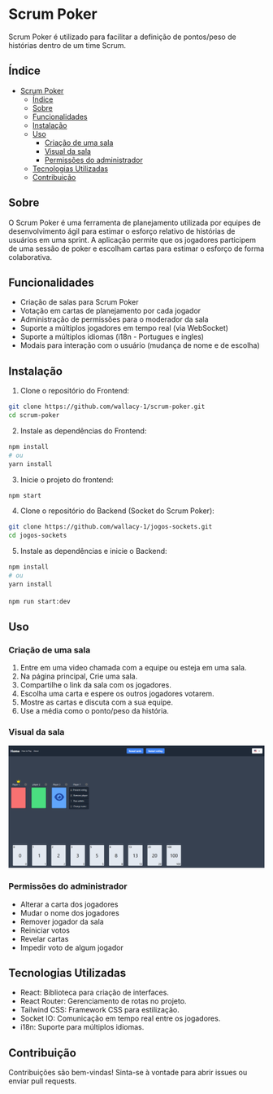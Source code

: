 # Scrum Poker

Scrum Poker é utilizado para facilitar a definição de pontos/peso de histórias dentro de um time Scrum.

## Índice

- [Scrum Poker](#scrum-poker)
  - [Índice](#índice)
  - [Sobre](#sobre)
  - [Funcionalidades](#funcionalidades)
  - [Instalação](#instalação)
  - [Uso](#uso)
    - [Criação de uma sala](#criação-de-uma-sala)
    - [Visual da sala](#visual-da-sala)
    - [Permissões do administrador](#permissões-do-administrador)
  - [Tecnologias Utilizadas](#tecnologias-utilizadas)
  - [Contribuição](#contribuição)

## Sobre

O Scrum Poker é uma ferramenta de planejamento utilizada por equipes de desenvolvimento ágil para estimar o esforço relativo de histórias de usuários em uma sprint. A aplicação permite que os jogadores participem de uma sessão de poker e escolham cartas para estimar o esforço de forma colaborativa.

## Funcionalidades

- Criação de salas para Scrum Poker
- Votação em cartas de planejamento por cada jogador
- Administração de permissões para o moderador da sala
- Suporte a múltiplos jogadores em tempo real (via WebSocket)
- Suporte a múltiplos idiomas (i18n - Portugues e ingles)
- Modais para interação com o usuário (mudança de nome e de escolha)

## Instalação

1. Clone o repositório do Frontend:

```bash
git clone https://github.com/wallacy-1/scrum-poker.git
cd scrum-poker
```

2. Instale as dependências do Frontend:

```bash
npm install
# ou
yarn install
```

3. Inicie o projeto do frontend:

```bash
npm start
```

4. Clone o repositório do Backend (Socket do Scrum Poker):

```bash
git clone https://github.com/wallacy-1/jogos-sockets.git
cd jogos-sockets
```

5. Instale as dependências e inicie o Backend:

```bash
npm install
# ou
yarn install

npm run start:dev
```

## Uso

### Criação de uma sala

1. Entre em uma video chamada com a equipe ou esteja em uma sala.
2. Na página principal, Crie uma sala.
3. Compartilhe o link da sala com os jogadores.
4. Escolha uma carta e espere os outros jogadores votarem.
5. Mostre as cartas e discuta com a sua equipe.
6. Use a média como o ponto/peso da história.

### Visual da sala

![Imagem da sala](public/images/room_view.png)

### Permissões do administrador

- Alterar a carta dos jogadores
- Mudar o nome dos jogadores
- Remover jogador da sala
- Reiniciar votos
- Revelar cartas
- Impedir voto de algum jogador

## Tecnologias Utilizadas

- React: Biblioteca para criação de interfaces.
- React Router: Gerenciamento de rotas no projeto.
- Tailwind CSS: Framework CSS para estilização.
- Socket IO: Comunicação em tempo real entre os jogadores.
- i18n: Suporte para múltiplos idiomas.

## Contribuição

Contribuições são bem-vindas! Sinta-se à vontade para abrir issues ou enviar pull requests.
